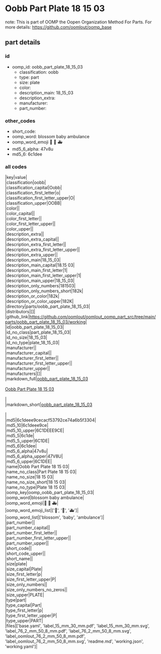 # Oobb Part Plate 18 15 03  

note: This is part of OOMP the Oopen Organization Method For Parts. For more details: https://github.com/oomlout/oomp_base

##  part details





### id
* oomp_id: oobb_part_plate_18_15_03
  * classification: oobb
  * type: part
  * size: plate
  * color: 
  * description_main: 18_15_03
  * description_extra: 
  * manufacturer: 
  * part_number: 

### other_codes
* short_code: 
* oomp_word: blossom baby ambulance
* oomp_word_emoji :blossom: :baby: :ambulance:
* md5_6_alpha: 47v8u
* md5_6: 6c1dee

### all codes 
|key|value|  
|classification|oobb|  
|classification_capital|Oobb|  
|classification_first_letter|o|  
|classification_first_letter_upper|O|  
|classification_upper|OOBB|  
|color||  
|color_capital||  
|color_first_letter||  
|color_first_letter_upper||  
|color_upper||  
|description_extra||  
|description_extra_capital||  
|description_extra_first_letter||  
|description_extra_first_letter_upper||  
|description_extra_upper||  
|description_main|18_15_03|  
|description_main_capital|18.15 03|  
|description_main_first_letter|1|  
|description_main_first_letter_upper|1|  
|description_main_upper|18_15_03|  
|description_only_numbers|181503|  
|description_only_numbers_short|182k|  
|description_or_color|182k|  
|description_or_color_upper|182K|  
|directory|parts/oobb_part_plate_18_15_03|  
|distributors|[]|  
|github_link|https://github.com/oomlout/oomlout_oomp_part_src/tree/main/parts/oobb_part_plate_18_15_03/working|  
|id|oobb_part_plate_18_15_03|  
|id_no_class|part_plate_18_15_03|  
|id_no_size|18_15_03|  
|id_no_type|plate_18_15_03|  
|manufacturer||  
|manufacturer_capital||  
|manufacturer_first_letter||  
|manufacturer_first_letter_upper||  
|manufacturer_upper||  
|manufacturers|[]|  
|markdown_full|[oobb_part_plate_18_15_03](https://github.com/oomlout/oomlout_oomp_part_src/tree/main/parts/oobb_part_plate_18_15_03/working)<br>[](https://github.com/oomlout/oomlout_oomp_part_src/tree/main/parts/oobb_part_plate_18_15_03/working)<br>[Oobb Part Plate 18 15 03](https://github.com/oomlout/oomlout_oomp_part_src/tree/main/parts/oobb_part_plate_18_15_03/working)<br><br>|  
|markdown_short|[oobb_part_plate_18_15_03](https://github.com/oomlout/oomlout_oomp_part_src/tree/main/parts/oobb_part_plate_18_15_03/working)<br><br>|  
|md5|6c1deee9cecacf53792ce74a6b5f3304|  
|md5_10|6c1deee9ce|  
|md5_10_upper|6C1DEEE9CE|  
|md5_5|6c1de|  
|md5_5_upper|6C1DE|  
|md5_6|6c1dee|  
|md5_6_alpha|47v8u|  
|md5_6_alpha_upper|47V8U|  
|md5_6_upper|6C1DEE|  
|name|Oobb Part Plate 18 15 03|  
|name_no_class|Part Plate 18 15 03|  
|name_no_size|18 15 03|  
|name_no_size_short|18 15 03|  
|name_no_type|Plate 18 15 03|  
|oomp_key|oomp_oobb_part_plate_18_15_03|  
|oomp_word|blossom baby ambulance|  
|oomp_word_emoji|:blossom: :baby: :ambulance:|  
|oomp_word_emoji_list|[':blossom:', ':baby:', ':ambulance:']|  
|oomp_word_list|['blossom', 'baby', 'ambulance']|  
|part_number||  
|part_number_capital||  
|part_number_first_letter||  
|part_number_first_letter_upper||  
|part_number_upper||  
|short_code||  
|short_code_upper||  
|short_name||  
|size|plate|  
|size_capital|Plate|  
|size_first_letter|p|  
|size_first_letter_upper|P|  
|size_only_numbers||  
|size_only_numbers_no_zeros||  
|size_upper|PLATE|  
|type|part|  
|type_capital|Part|  
|type_first_letter|p|  
|type_first_letter_upper|P|  
|type_upper|PART|  
|files|['base.yaml', 'label_15_mm_30_mm.pdf', 'label_15_mm_30_mm.svg', 'label_76_2_mm_50_8_mm.pdf', 'label_76_2_mm_50_8_mm.svg', 'label_oomlout_76_2_mm_50_8_mm.pdf', 'label_oomlout_76_2_mm_50_8_mm.svg', 'readme.md', 'working.json', 'working.yaml']|  

